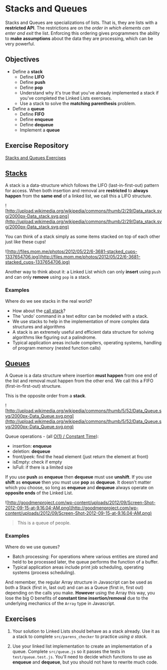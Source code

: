 # Stacks and Queues

Stacks and Queues are specializations of lists. That is, they are lists with a __restricted API__. The restrictions are on the *order in which elements can enter and exit* the list. Enforcing this ordering gives programmers the ability to __make assumptions__ about the data they are processing, which can be very powerful.

## Objectives

* Define a __stack__
  * Define __LIFO__
  * Define __push__
  * Define __pop__
  * Understand why it's true that you've already implemented a stack if you've completed the Linked Lists exercises.
  * Use a stack to solve the __matching parenthesis__ problem.
* Define a __queue__
  * Define __FIFO__
  * Define __enqueue__
  * Define __dequeue__
  * Implement a __queue__

## Exercise Repository
[Stacks and Queues Exercises](https://github.com/gSchool/computer-science-stacks-queues-exercises)

## [Stacks](https://en.wikipedia.org/wiki/Stack_(abstract_data_type))

A stack is a data-structure which follows the LIFO (last-in-first-out) pattern for access. When both insertion and removal are __restricted__ to __always happen__ from the __same end__ of a linked list, we call this a LIFO  structure.

![http://upload.wikimedia.org/wikipedia/commons/thumb/2/29/Data_stack.svg/2000px-Data_stack.svg.png](http://upload.wikimedia.org/wikipedia/commons/thumb/2/29/Data_stack.svg/2000px-Data_stack.svg.png)

You can think of a stack simply as some items stacked on top of each other just like these cups!

![http://files.mom.me/photos/2012/05/22/6-3681-stacked_cups-1337654706.jpg](http://files.mom.me/photos/2012/05/22/6-3681-stacked_cups-1337654706.jpg)

Another way to think about it: a Linked List which can only __insert__ using `push` and can only __remove__ using `pop` is a stack.

### Examples

Where do we see stacks in the real world?

- How about the [call stack](http://en.wikipedia.org/wiki/Call_stack)?
- The 'undo' command in a text editor can be modeled with a stack.
- We use stacks to help in the implementation of more complex data structures and algorithms
- A stack is an extremely useful and efficient data structure for solving algorithms like figuring out a palindrome.
- Typical application areas include compilers, operating systems, handling of program memory (nested function calls)

## [Queues](https://en.wikipedia.org/wiki/Queue_(abstract_data_type))

A Queue is a data structure where insertion __must happen__ from one end of the list and removal must happen from the other end. We call this a FIFO (first-in-first-out) structure.

This is the opposite order from a __stack__.

![http://upload.wikimedia.org/wikipedia/commons/thumb/5/52/Data_Queue.svg/2000px-Data_Queue.svg.png](http://upload.wikimedia.org/wikipedia/commons/thumb/5/52/Data_Queue.svg/2000px-Data_Queue.svg.png)

Queue operations - (all [O(1) / Constant Time](https://en.wikipedia.org/wiki/Time_complexity#Constant_time)):
- insertion: __enqueue__
- deletion: __dequeue__
- front/peek: find the head element (just return the element at front)
- isEmpty: check if empty
- IsFull: if there is a limited size

If you use __push__ as __enqueue__ then __dequeue__ must use __unshift__. If you use __shift__ as __enqueue__ then you must use __pop__ as __dequeue__. It doesn't matter which you choose, so long as __enqueue__ and __dequeue__ always operate on __opposite ends__ of the Linked List.

![http://goodmenproject.com/wp-content/uploads/2012/09/Screen-Shot-2012-09-15-at-9.16.04-AM.png](http://goodmenproject.com/wp-content/uploads/2012/09/Screen-Shot-2012-09-15-at-9.16.04-AM.png)

> This is a queue of people.

### Examples

Where do we use queues?

- Batch processing: For operations where various entities are stored and held to be processed later, the queue performs the function of a buffer.
- Typical application areas include print job scheduling, operating systems (process scheduling).

And remember, the regular Array structure in Javascript can be used as both a Stack (first in, last out) and can as a Queue (first in, first out) depending on the calls you make. __However__ using the Array this way, you lose the big O benefits of __constant time insertion/removal__ due to the underlying mechanics of the `Array` type in Javascript.

## Exercises

1. Your solution to Linked Lists should behave as a stack already. Use it as a stack to complete `src/parens_checker` to practice *using a stack*.

1. Use your linked list implementation to create an implementation of a queue.  Complete `src/queue.js` so it passes the tests in `test/queue.test.js`. You'll need to decide which functions to use as __enqueue__ and __dequeue__, but you should not have to rewrite much code.

